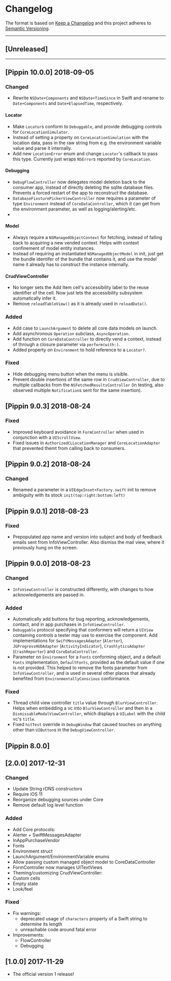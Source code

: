 # Changelog

The format is based on [Keep a Changelog](http://keepachangelog.com/en/1.0.0/) and this project adheres to [Semantic Versioning](http://semver.org/spec/v2.0.0.html).

---

## [Unreleased]

---

## [Pippin 10.0.0] 2018-09-05

### Changed

- Rewrite `NSDate+Components` and `NSDate+TimeSince` in Swift and rename to `Date+Components` and `Date+ElapsedTime`, respectively.

#### Locator

- Make `Locator`s conform to `Debuggable`, and provide debugging controls for `CoreLocationSimulator`.
- Instead of setting a property on `CoreLocationSimulation` with the location data, pass in the raw string from e.g. the environment variable value and parse it internally.
- Add new `LocationError` enum and change `Locator`'s callback to pass this type. Currently just wraps `NSError`s reported by `CoreLocation`.

#### Debugging

- `DebugFlowController` now delegates model deletion back to the consumer app, instead of directly deleting the sqlite database files. Prevents a forced restart of the app to reconstruct the database.
- `DatabaseFixsturePickerViewController` now requires a parameter of type `Environment` instead of `CoreDataController`, which it can get from the environment parameter, as well as logging/alerting/etc.
- 

#### Model

- Always require a `NSManagedObjectContext` for fetching, instead of falling back to acquiring a new vended context. Helps with context confinement of model entity instances.
- Instead of requiring an instantiated `NSManagedObjectModel` in init, just get the bundle identifer of the bundle that contains it, and use the model name it already has to construct the instance internally.

#### CrudViewController

- No longer sets the Add Item cell's accessibility label to the reuse identifier of the cell. Now just lets the accessibility subsystem automatically infer it.
- Remove `reloadTableView()` as it is already used in `reloadData()`.

### Added

- Add case to `LaunchArgument` to delete all core data models on launch.
- Add asynchronous `Operation` subclass, `AsyncOperation`.
- Add function on `CoreDataController` to directly vend a context, instead of through a closure parameter via `perform(with:)`.
- Added property on `Environment` to hold reference to a `Locator?`.

### Fixed

- Hide debugging menu button when the menu is visible.
- Prevent double insertions of the same row in `CrudViewController`, due to multiple callbacks from the `NSFetchedResultsController` (in testing, also observed multiple `Notification`s sent for the same insertion).

## [Pippin 9.0.3] 2018-08-24

### Fixed

- Improved keyboard avoidance in `FormController` when used in conjunction with a `UIScrollView`.
- Fixed issues in `AuthorizedCLLocationManager` and `CoreLocationAdapter` that prevented themt from calling back to consumers.

## [Pippin 9.0.2] 2018-08-24

### Changed

- Renamed a parameter in a `UIEdgeInset+Factory.swift` init to remove ambiguity with its stock `init(top:right:bottom:left)`

## [Pippin 9.0.1] 2018-08-23

### Fixed

- Prepopulated app name and version into subject and body of feedback emails sent from InfoViewController. Also dismiss the mail view, where it previously hung on the screen.

## [Pippin 9.0.0] 2018-08-23

### Changed

- `InfoViewController` is constructed differently, with changes to how acknowledgements are passed in.

### Added

- Automatically add buttons for bug reporting, acknowledgements, contact, and in app purchases in `InfoViewController`.
- `Debuggable` protocol specifying that conformers will return a `UIView` containing controls a tester may use to exercise the component. Add implementations for `SwiftMessagesAdapter` (`Alerter`), `JGProgressHUDAdapter` (`ActivityIndicator`), `CrashlyticsAdapter` (`CrashReporter`) and `CoreDataController`.
- Parameter on `Environment` for a `Fonts` conforming object, and a default `Fonts` implementation, `DefaultFonts`, provided as the default value if one is not provided. This helped to remove the fonts parameter from `InfoViewController`, and is used in several other places that already benefited from `EnvironmentallyConscious` conformance.

### Fixed

- Thread child view controller `title` value through `BlurViewController`. Helps when embedding a vc into `BlurViewController` and then in a `DismissableModalViewController`, which displays a `UILabel` with the child vc's `title`.
- Fixed `hitTest` override in `DebugWindow` that caused touches on anything other than `UIButton`s in the `DebugViewController`.

## [Pippin 8.0.0]

## [2.0.0] 2017-12-31

### Changed
- Update String rDNS constructors
- Require iOS 11
- Reorganize debugging sources under Core
- Remove default log level function

### Added
- Add Core protocols:
- Alerter + SwiftMessagesAdapter
- InAppPurchaseVendor
- Fonts
- Environment struct
- LaunchArgument/EnvironmentVariable enums
- Allow passing custom managed object model to CoreDataController
- FormController now manages UITextViews
- Theming/customizing CrudViewController:
- Custom cells
- Empty state
- Look/feel

### Fixed
- Fix warnings:
  - deprecated usage of `characters` property of a Swift string to determine its length
  - unreachable code around fatal error
- Improvements:
  - FlowController
  - Debugging

## [1.0.0] 2017-11-29

- The official version 1 release!
